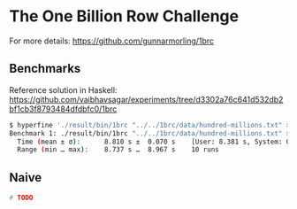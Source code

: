 # The One Billion Row Challenge

For more details: <https://github.com/gunnarmorling/1brc>

## Benchmarks

Reference solution in Haskell: <https://github.com/vaibhavsagar/experiments/tree/d3302a76c641d532db2bf1cb3f8793484dfdbfc0/1brc>

```bash
$ hyperfine './result/bin/1brc "../../1brc/data/hundred-millions.txt" > /dev/null'
Benchmark 1: ./result/bin/1brc "../../1brc/data/hundred-millions.txt" > /dev/null
  Time (mean ± σ):      8.810 s ±  0.070 s    [User: 8.381 s, System: 0.428 s]
  Range (min … max):    8.737 s …  8.967 s    10 runs
```

## Naive

```bash
# TODO
```
